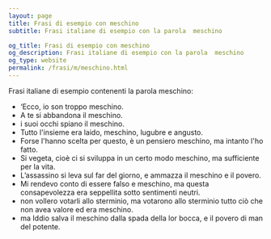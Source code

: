 ```yaml
---
layout: page
title: Frasi di esempio con meschino 
subtitle: Frasi italiane di esempio con la parola  meschino

og_title: Frasi di esempio con meschino 
og_description: Frasi italiane di esempio con la parola  meschino
og_type: website
permalink: /frasi/m/meschino.html
---
```


Frasi italiane di esempio contenenti la parola meschino:


- ‘Ecco, io son troppo meschino.
- A te si abbandona il meschino.
- i suoi occhi spiano il meschino.
- Tutto l'insieme era laido, meschino, lugubre e angusto.
- Forse l'hanno scelta per questo, è un pensiero meschino, ma intanto l'ho fatto.
- Si vegeta, cioè ci si sviluppa in un certo modo meschino, ma sufficiente per la vita.
- L’assassino si leva sul far del giorno, e ammazza il meschino e il povero.
- Mi rendevo conto di essere falso e meschino, ma questa consapevolezza era seppellita sotto sentimenti neutri.
- non vollero votarli allo sterminio, ma votarono allo sterminio tutto ciò che non avea valore ed era meschino.
- ma Iddio salva il meschino dalla spada della lor bocca, e il povero di man del potente.
